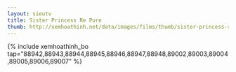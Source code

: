 ```yaml
---
layout: sieutv
title: Sister Princess Re Pure
thumb: http://xemhoathinh.net/data/images/films/thumb/sister-princess-re-pure-sister-princess-re-pure-2012.jpg
---
```

{% include xemhoathinh_bo tap="88942,88943,88944,88945,88946,88947,88948,89002,89003,89004,89005,89006,89007" %} 
